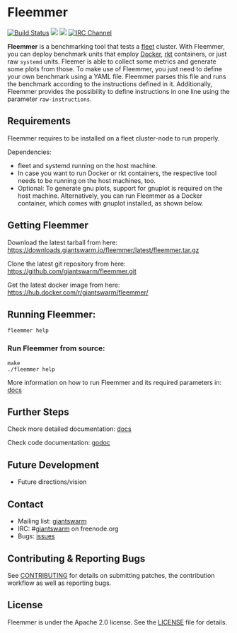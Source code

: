 # Fleemmer

[![Build Status](https://api.travis-ci.org/giantswarm/fleemmer.svg)](https://travis-ci.org/giantswarm/fleemmer)
[![](https://godoc.org/github.com/giantswarm/fleemmer?status.svg)](http://godoc.org/github.com/giantswarm/fleemmer)
[![](https://img.shields.io/docker/pulls/giantswarm/fleemmer.svg)](http://hub.docker.com/giantswarm/fleemmer)
[![IRC Channel](https://img.shields.io/badge/irc-%23giantswarm-blue.svg)](https://kiwiirc.com/client/irc.freenode.net/#giantswarm)

**Fleemmer** is a benchmarking tool that tests a [fleet](https://github.com/coreos/fleet) cluster. With Fleemmer, you can deploy benchmark units that employ [Docker](https://github.com/docker/docker), [rkt](https://github.com/coreos/rkt) containers, or just raw `systemd` units. Fleemer is able to collect some metrics and generate some plots from those. To make use of Fleemmer, you just need to define your own benchmark using a YAML file. Fleemmer parses this file and runs the benchmark according to the instructions defined in it. Additionally, Fleemmer provides the possibility to define instructions in one line using the parameter `raw-instructions`.

## Requirements

Fleemmer requires to be installed on a fleet cluster-node to run properly.

Dependencies:

- fleet and systemd running on the host machine.
- In case you want to run Docker or rkt containers, the respective tool needs to be running on the host machines, too.
- Optional: To generate gnu plots, support for gnuplot is required on the host machine. Alternatively, you can run Fleemmer as a Docker container, which comes with gnuplot installed, as shown below.

## Getting Fleemmer

Download the latest tarball from here: https://downloads.giantswarm.io/fleemmer/latest/fleemmer.tar.gz

Clone the latest git repository from here: https://github.com/giantswarm/fleemmer.git

Get the latest docker image from here: https://hub.docker.com/r/giantswarm/fleemmer/

## Running Fleemmer:

`fleemmer help`

### Run Fleemmer from source:

```
make
./fleemmer help
```

More information on how to run Fleemmer and its required parameters in: [docs](docs)

## Further Steps

Check more detailed documentation: [docs](docs)

Check code documentation: [godoc](https://godoc.org/github.com/giantswarm/fleemmer)

## Future Development

- Future directions/vision

## Contact

- Mailing list: [giantswarm](https://groups.google.com/forum/#!forum/giantswarm)
- IRC: #[giantswarm](irc://irc.freenode.org:6667/#giantswarm) on freenode.org
- Bugs: [issues](https://github.com/giantswarm/fleemmer/issues)

## Contributing & Reporting Bugs

See [CONTRIBUTING](CONTRIBUTING.md) for details on submitting patches, the
contribution workflow as well as reporting bugs.

## License

Fleemmer is under the Apache 2.0 license. See the [LICENSE](LICENSE) file for details.
